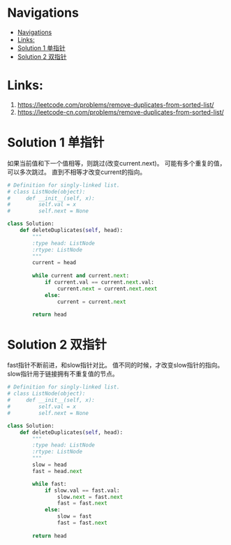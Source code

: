 # Navigations
- [Navigations](#navigations)
- [Links:](#links)
- [Solution 1 单指针](#solution-1-单指针)
- [Solution 2 双指针](#solution-2-双指针)

# Links:
1. https://leetcode.com/problems/remove-duplicates-from-sorted-list/
2. https://leetcode-cn.com/problems/remove-duplicates-from-sorted-list/


# Solution 1 单指针
如果当前值和下一个值相等，则跳过(改变current.next)。
可能有多个重复的值，可以多次跳过。
直到不相等才改变current的指向。

```python
# Definition for singly-linked list.
# class ListNode(object):
#     def __init__(self, x):
#         self.val = x
#         self.next = None

class Solution:
    def deleteDuplicates(self, head):
        """
        :type head: ListNode
        :rtype: ListNode
        """
        current = head
        
        while current and current.next:
            if current.val == current.next.val:
                current.next = current.next.next
            else:
                current = current.next

        return head
```

# Solution 2 双指针
fast指针不断前进，和slow指针对比。
值不同的时候，才改变slow指针的指向。
slow指针用于链接拥有不重复值的节点。

```python
# Definition for singly-linked list.
# class ListNode(object):
#     def __init__(self, x):
#         self.val = x
#         self.next = None

class Solution:
    def deleteDuplicates(self, head):
        """
        :type head: ListNode
        :rtype: ListNode
        """
        slow = head
        fast = head.next

        while fast:
            if slow.val == fast.val:
                slow.next = fast.next
                fast = fast.next
            else:
                slow = fast
                fast = fast.next
            
        return head
```